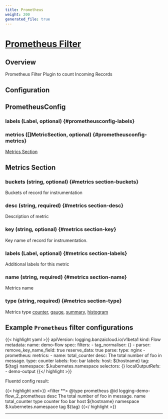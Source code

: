 ```yaml
---
title: Prometheus
weight: 200
generated_file: true
---
```


# [Prometheus Filter](https://github.com/fluent/fluent-plugin-prometheus#prometheus-outputfilter-plugin)
## Overview
 Prometheus Filter Plugin to count Incoming Records

## Configuration
## PrometheusConfig

### labels (Label, optional) {#prometheusconfig-labels}


### metrics ([]MetricSection, optional) {#prometheusconfig-metrics}

[Metrics Section](#metrics-section) 



## Metrics Section

### buckets (string, optional) {#metrics section-buckets}

Buckets of record for instrumentation 


### desc (string, required) {#metrics section-desc}

Description of metric 


### key (string, optional) {#metrics section-key}

Key name of record for instrumentation. 


### labels (Label, optional) {#metrics section-labels}

Additional labels for this metric 


### name (string, required) {#metrics section-name}

Metrics name 


### type (string, required) {#metrics section-type}

Metrics type [counter](https://github.com/fluent/fluent-plugin-prometheus#counter-type), [gauge](https://github.com/fluent/fluent-plugin-prometheus#gauge-type), [summary](https://github.com/fluent/fluent-plugin-prometheus#summary-type), [histogram](https://github.com/fluent/fluent-plugin-prometheus#histogram-type) 





## Example `Prometheus` filter configurations

{{< highlight yaml >}}
apiVersion: logging.banzaicloud.io/v1beta1
kind: Flow
metadata:
  name: demo-flow
spec:
  filters:
    - tag_normaliser: {}
    - parser:
        remove_key_name_field: true
        reserve_data: true
        parse:
          type: nginx
    - prometheus:
        metrics:
        - name: total_counter
          desc: The total number of foo in message.
          type: counter
          labels:
            foo: bar
        labels:
          host: ${hostname}
          tag: ${tag}
          namespace: $.kubernetes.namespace
  selectors: {}
  localOutputRefs:
    - demo-output
{{</ highlight >}}

Fluentd config result:

{{< highlight xml>}}
  <filter **>
    @type prometheus
    @id logging-demo-flow_2_prometheus
    <metric>
      desc The total number of foo in message.
      name total_counter
      type counter
      <labels>
        foo bar
      </labels>
    </metric>
    <labels>
      host ${hostname}
      namespace $.kubernetes.namespace
      tag ${tag}
    </labels>
  </filter>
{{</ highlight >}}


---

